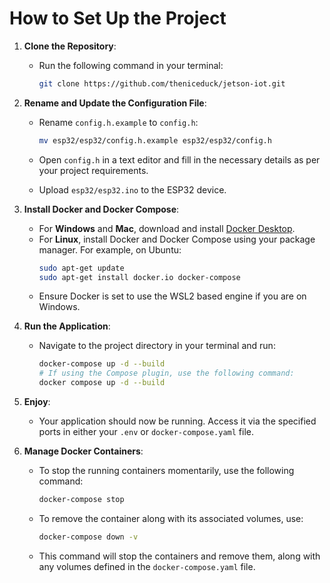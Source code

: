 # How to Set Up the Project

1. **Clone the Repository**:
   - Run the following command in your terminal:
     ```bash
     git clone https://github.com/theniceduck/jetson-iot.git
     ```

2. **Rename and Update the Configuration File**:
   - Rename `config.h.example` to `config.h`:
     ```bash
     mv esp32/esp32/config.h.example esp32/esp32/config.h
     ```
   - Open `config.h` in a text editor and fill in the necessary details as per your project requirements.

   - Upload `esp32/esp32.ino` to the ESP32 device.

3. **Install Docker and Docker Compose**:
   - For **Windows** and **Mac**, download and install [Docker Desktop](https://www.docker.com/products/docker-desktop).
   - For **Linux**, install Docker and Docker Compose using your package manager. For example, on Ubuntu:
     ```bash
     sudo apt-get update
     sudo apt-get install docker.io docker-compose
     ```
   - Ensure Docker is set to use the WSL2 based engine if you are on Windows.

4. **Run the Application**:
   - Navigate to the project directory in your terminal and run:
     ```bash
     docker-compose up -d --build
     # If using the Compose plugin, use the following command:
     docker compose up -d --build
     ```

5. **Enjoy**:
   - Your application should now be running. Access it via the specified ports in either your `.env` or `docker-compose.yaml` file.
   
6. **Manage Docker Containers**:
   - To stop the running containers momentarily, use the following command:
     ```bash
     docker-compose stop
     ```
   - To remove the container along with its associated volumes, use:
     ```bash
     docker-compose down -v
     ```
   - This command will stop the containers and remove them, along with any volumes defined in the `docker-compose.yaml` file.

